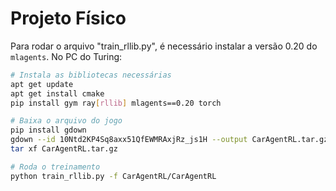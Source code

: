 # Projeto Físico

Para rodar o arquivo "train_rllib.py", é necessário instalar a versão 0.20 do `mlagents`.
No PC do Turing:

```bash
# Instala as bibliotecas necessárias
apt get update
apt get install cmake
pip install gym ray[rllib] mlagents==0.20 torch

# Baixa o arquivo do jogo
pip install gdown
gdown --id 10Ntd2KP4Sq8axx51QfEWMRAxjRz_js1H --output CarAgentRL.tar.gz
tar xf CarAgentRL.tar.gz

# Roda o treinamento
python train_rllib.py -f CarAgentRL/CarAgentRL
```
